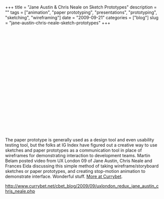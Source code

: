 +++
title = "Jane Austin & Chris Neale on Sketch Prototypes"
description = ""
tags = ["animation", "paper prototyping", "presentations", "prototyping", "sketching", "wireframing"]
date = "2009-09-21"
categories = ["blog"]
slug = "jane-austin-chris-neale-sketch-prototypes"
+++



  <div class="video">
<object width="610" height="335"><param name="allowfullscreen" value="true" /><param name="allowscriptaccess" value="always" /><param name="movie" value="http://vimeo.com/moogaloop.swf?clip_id=6415203&amp;server=vimeo.com&amp;show_title=1&amp;show_byline=1&amp;show_portrait=0&amp;color=&amp;fullscreen=1" /><embed src="http://vimeo.com/moogaloop.swf?clip_id=6415203&amp;server=vimeo.com&amp;show_title=1&amp;show_byline=1&amp;show_portrait=0&amp;color=&amp;fullscreen=1" type="application/x-shockwave-flash" allowfullscreen="true" allowscriptaccess="always" width="610" height="335"></embed></object></div>
<p>The paper prototype is generally used as a design tool and even usability testing tool, but the folks at IG Index have figured out a creative way to use sketches and paper prototypes as a communication tool in place of wireframes for demonstrating interaction to development teams. Martin Belam posted video from UX London 09 of Jane Austin, Chris Neale and Frances Eida discussing this simple method of taking wireframe/storyboard sketches or paper prototypes, and creating stop-motion animation to demonstrate interface. Wonderful stuff. <a href="http://www.currybet.net/cbet_blog/2009/09/uxlondon_redux_jane_austin_chris_neale.php">More at Currybet</a>.</p>
    
  <a href="http://www.currybet.net/cbet_blog/2009/09/uxlondon_redux_jane_austin_chris_neale.php">http://www.currybet.net/cbet_blog/2009/09/uxlondon_redux_jane_austin_chris_neale.php</a>
